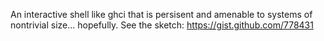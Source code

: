 An interactive shell like ghci that is persisent and amenable to systems of
nontrivial size... hopefully.  See the sketch: https://gist.github.com/778431

